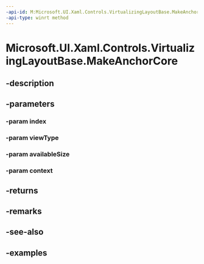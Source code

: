 ```yaml
---
-api-id: M:Microsoft.UI.Xaml.Controls.VirtualizingLayoutBase.MakeAnchorCore(System.Int32,System.String,Windows.Foundation.Size,Microsoft.UI.Xaml.Controls.VirtualizingLayoutContext)
-api-type: winrt method
---
```


<!-- Method syntax.
virtual protected UIElement VirtualizingLayoutBase.MakeAnchorCore(Int32 index, String viewType, Size availableSize, VirtualizingLayoutContext context)
-->

# Microsoft.UI.Xaml.Controls.VirtualizingLayoutBase.MakeAnchorCore

## -description

## -parameters
### -param index

### -param viewType

### -param availableSize

### -param context

## -returns

## -remarks

## -see-also

## -examples

